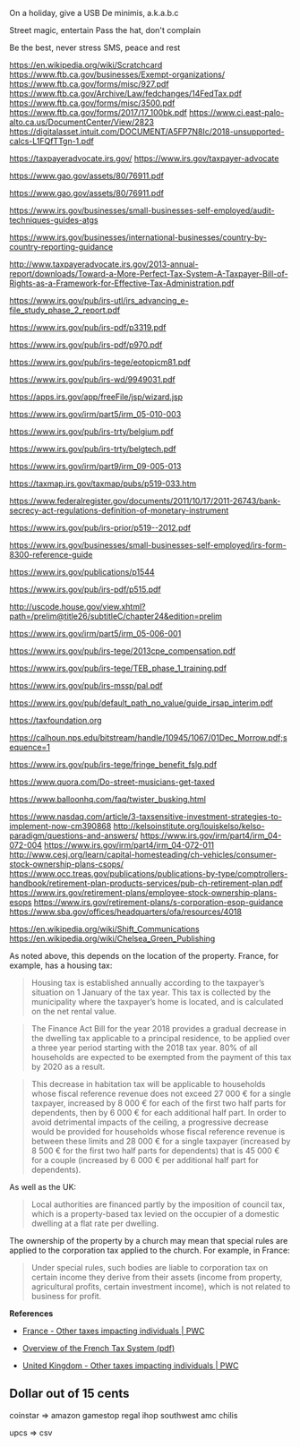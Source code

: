On a holiday, give a USB
De minimis, a.k.a.b.c

Street magic, entertain
Pass the hat, don't complain

Be the best, never stress
SMS, peace and rest

https://en.wikipedia.org/wiki/Scratchcard
https://www.ftb.ca.gov/businesses/Exempt-organizations/
https://www.ftb.ca.gov/forms/misc/927.pdf
https://www.ftb.ca.gov/Archive/Law/fedchanges/14FedTax.pdf
https://www.ftb.ca.gov/forms/misc/3500.pdf
https://www.ftb.ca.gov/forms/2017/17_100bk.pdf
https://www.ci.east-palo-alto.ca.us/DocumentCenter/View/2823
https://digitalasset.intuit.com/DOCUMENT/A5FP7N8Ic/2018-unsupported-calcs-L1FQfTTgn-1.pdf

https://taxpayeradvocate.irs.gov/
https://www.irs.gov/taxpayer-advocate

https://www.gao.gov/assets/80/76911.pdf

https://www.gao.gov/assets/80/76911.pdf

https://www.irs.gov/businesses/small-businesses-self-employed/audit-techniques-guides-atgs

https://www.irs.gov/businesses/international-businesses/country-by-country-reporting-guidance

http://www.taxpayeradvocate.irs.gov/2013-annual-report/downloads/Toward-a-More-Perfect-Tax-System-A-Taxpayer-Bill-of-Rights-as-a-Framework-for-Effective-Tax-Administration.pdf

https://www.irs.gov/pub/irs-utl/irs_advancing_e-file_study_phase_2_report.pdf

https://www.irs.gov/pub/irs-pdf/p3319.pdf

https://www.irs.gov/pub/irs-pdf/p970.pdf

https://www.irs.gov/pub/irs-tege/eotopicm81.pdf

https://www.irs.gov/pub/irs-wd/9949031.pdf

https://apps.irs.gov/app/freeFile/jsp/wizard.jsp

https://www.irs.gov/irm/part5/irm_05-010-003

https://www.irs.gov/pub/irs-trty/belgium.pdf

https://www.irs.gov/pub/irs-trty/belgtech.pdf

https://www.irs.gov/irm/part9/irm_09-005-013

https://taxmap.irs.gov/taxmap/pubs/p519-033.htm

https://www.federalregister.gov/documents/2011/10/17/2011-26743/bank-secrecy-act-regulations-definition-of-monetary-instrument

https://www.irs.gov/pub/irs-prior/p519--2012.pdf

https://www.irs.gov/businesses/small-businesses-self-employed/irs-form-8300-reference-guide

https://www.irs.gov/publications/p1544

https://www.irs.gov/pub/irs-pdf/p515.pdf

http://uscode.house.gov/view.xhtml?path=/prelim@title26/subtitleC/chapter24&edition=prelim

https://www.irs.gov/irm/part5/irm_05-006-001

https://www.irs.gov/pub/irs-tege/2013cpe_compensation.pdf

https://www.irs.gov/pub/irs-tege/TEB_phase_1_training.pdf

https://www.irs.gov/pub/irs-mssp/pal.pdf

https://www.irs.gov/pub/default_path_no_value/guide_irsap_interim.pdf

https://taxfoundation.org

https://calhoun.nps.edu/bitstream/handle/10945/1067/01Dec_Morrow.pdf;sequence=1

https://www.irs.gov/pub/irs-tege/fringe_benefit_fslg.pdf

https://www.quora.com/Do-street-musicians-get-taxed

https://www.balloonhq.com/faq/twister_busking.html

https://www.nasdaq.com/article/3-taxsensitive-investment-strategies-to-implement-now-cm390868
http://kelsoinstitute.org/louiskelso/kelso-paradigm/questions-and-answers/
https://www.irs.gov/irm/part4/irm_04-072-004
https://www.irs.gov/irm/part4/irm_04-072-011
http://www.cesj.org/learn/capital-homesteading/ch-vehicles/consumer-stock-ownership-plans-csops/
https://www.occ.treas.gov/publications/publications-by-type/comptrollers-handbook/retirement-plan-products-services/pub-ch-retirement-plan.pdf
https://www.irs.gov/retirement-plans/employee-stock-ownership-plans-esops
https://www.irs.gov/retirement-plans/s-corporation-esop-guidance
https://www.sba.gov/offices/headquarters/ofa/resources/4018

https://en.wikipedia.org/wiki/Shift_Communications
https://en.wikipedia.org/wiki/Chelsea_Green_Publishing


As noted above, this depends on the location of the property. France, for example, has a housing tax:

>Housing tax is established annually according to the taxpayer’s situation on 1 January of the tax year. This tax is collected by the municipality where the taxpayer’s home is located, and is calculated on the net rental value.

>The Finance Act Bill for the year 2018 provides a gradual decrease in the dwelling tax applicable to a principal residence, to be applied over a three year period starting with the 2018 tax year. 80% of all households are expected to be exempted from the payment of this tax by 2020 as a result.

>This decrease in habitation tax will be applicable to households whose fiscal reference revenue does not exceed 27 000 € for a single taxpayer, increased by 8 000 € for each of the first two half parts for dependents, then by 6 000 € for each additional half part. In order to avoid detrimental impacts of the ceiling, a progressive decrease would be provided for households whose fiscal reference revenue is between these limits and 28 000 € for a single taxpayer (increased by 8 500 € for the first two half parts for dependents) that is 45 000 € for a couple (increased by 6 000 € per additional half part for dependents).

As well as the UK:

>Local authorities are financed partly by the imposition of council tax, which is a property-based tax levied on the occupier of a domestic dwelling at a flat rate per dwelling.

The ownership of the property by a church may mean that special rules are applied to the corporation tax applied to the church. For example, in France:

>Under special rules, such bodies are liable to corporation tax on certain income they derive from their assets (income from property, agricultural profits, certain investment income), which is not related to business for profit. 

**References**

* [France - Other taxes impacting individuals | PWC](http://taxsummaries.pwc.com/ID/France-Individual-Other-Taxes)

* [Overview of the French Tax System (pdf)](https://www.impots.gouv.fr/portail/files/media/1_metier/5_international/french_tax_system.pdf)

* [United Kingdom - Other taxes impacting individuals | PWC](http://taxsummaries.pwc.com/ID/United-Kingdom-Individual-Other-Taxes)

## Dollar out of 15 cents

coinstar => amazon gamestop regal ihop southwest amc chilis

upcs => csv
